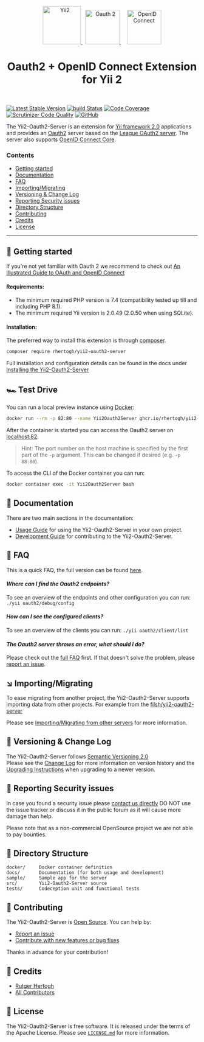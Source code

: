 <p align="center">
    <a href="https://github.com/yiisoft" target="_blank">
        <img src="https://avatars0.githubusercontent.com/u/993323" height="100px" alt="Yii2">
    </a>
    &nbsp;
    <a href="https://oauth.net/2/" target="_blank">
        <img src="https://oauth.net/images/oauth-2-sm.png" height="90px" alt="Oauth 2">
    </a>
    &nbsp;&nbsp;&nbsp;
    <a href="https://openid.net/" target="_blank">
        <img src="https://upload.wikimedia.org/wikipedia/commons/thumb/a/a2/OpenID_logo_2.svg/640px-OpenID_logo_2.svg.png" height="90px" alt="OpenID Connect">
    </a>
    <h1 align="center">Oauth2 + OpenID Connect Extension for Yii 2</h1>
    <br>
</p>

[![Latest Stable Version](https://img.shields.io/packagist/v/rhertogh/yii2-oauth2-server.svg)](https://packagist.org/packages/rhertogh/yii2-oauth2-server)
[![build Status](https://github.com/rhertogh/yii2-oauth2-server/actions/workflows/build.yml/badge.svg)](https://github.com/rhertogh/yii2-oauth2-server/actions/workflows/build.yml)
[![Code Coverage](https://scrutinizer-ci.com/g/rhertogh/yii2-oauth2-server/badges/coverage.png?b=master)](https://scrutinizer-ci.com/g/rhertogh/yii2-oauth2-server/?branch=master)
[![Scrutinizer Code Quality](https://scrutinizer-ci.com/g/rhertogh/yii2-oauth2-server/badges/quality-score.png?b=master)](https://scrutinizer-ci.com/g/rhertogh/yii2-oauth2-server/?branch=master)
[![GitHub](https://img.shields.io/github/license/rhertogh/yii2-oauth2-server?color=brightgreen)](https://github.com/rhertogh/yii2-oauth2-server/blob/master/LICENSE.md)

The Yii2-Oauth2-Server is an extension for [Yii framework 2.0](http://www.yiiframework.com) applications and provides 
an [Oauth2](https://oauth.net/2/) server based on the [League OAuth2 server](https://github.com/thephpleague/oauth2-server).
The server also supports [OpenID Connect Core](https://openid.net/specs/openid-connect-core-1_0.html).


### Contents

- [Getting started](#-getting-started)
- [Documentation](#-documentation)
- [FAQ](#-faq)
- [Importing/Migrating](#-importingmigrating)
- [Versioning & Change Log](#-versioning--change-log)
- [Reporting Security issues](#-reporting-security-issues)
- [Directory Structure](#-directory-structure)
- [Contributing](#-contributing)
- [Credits](#-credits)
- [License](#-license)

---

🐣 Getting started
------------------
If you're not yet familiar with Oauth 2 we recommend to check out
[An Illustrated Guide to OAuth and OpenID Connect](https://developer.okta.com/blog/2019/10/21/illustrated-guide-to-oauth-and-oidc)

#### Requirements:
* The minimum required PHP version is 7.4 (compatibility tested up till and including PHP 8.1).
* The minimum required Yii version is 2.0.49 (2.0.50 when using SQLite).

#### Installation:
The preferred way to install this extension is through [composer](https://getcomposer.org/download/).
```bash
composer require rhertogh/yii2-oauth2-server
```

Full installation and configuration details can be found in the docs under
[Installing the Yii2-Oauth2-Server](docs/guide/start-installation.md)

🏎️ Test Drive
----------
You can run a local preview instance using [Docker](https://docker.com/):
```bash
docker run --rm -p 82:80 --name Yii2Oauth2Server ghcr.io/rhertogh/yii2-oauth2-server:master
```
After the container is started you can access the Oauth2 server on [localhost:82](http://localhost:82).
> Hint: The port number on the host machine is specified by the first part of the `-p` argument.
> This can be changed if desired (e.g. `-p 88:80`).

To access the CLI of the Docker container you can run:
```bash
docker container exec -it Yii2Oauth2Server bash
```

📖 Documentation
----------------
There are two main sections in the documentation:
* [Usage Guide](docs/guide/README.md) for using the Yii2-Oauth2-Server in your own project.
* [Development Guide](docs/internals/README.md) for contributing to the Yii2-Oauth2-Server.


🔮 FAQ
------
This is a quick FAQ, the full version can be found [here](docs/guide/faq.md).

#### *Where can I find the Oauth2 endpoints?*  
To see an overview of the endpoints and other configuration you can run: `./yii oauth2/debug/config`

#### *How can I see the configured clients?*  
To see an overview of the clients you can run: `./yii oauth2/client/list`

#### *The Oauth2 server throws an error, what should I do?*  
Please check out the [full FAQ](docs/guide/faq.md#error-messages) first.
If that doesn't solve the problem, please [report an issue](docs/internals/report-an-issue.md).


↘️ Importing/Migrating
----------------------
To ease migrating from another project, the Yii2-Oauth2-Server supports importing data from other projects.
For example from the [filsh/yii2-oauth2-server](https://github.com/filsh/yii2-oauth2-server)

Please see [Importing/Migrating from other servers](docs/guide/importing-migrating.md) for more information.


📜 Versioning & Change Log
--------------------------
The Yii2-Oauth2-Server follows [Semantic Versioning 2.0](https://semver.org/spec/v2.0.0.html)  
Please see the [Change Log](CHANGELOG.md) for more information on version history
and the [Upgrading Instructions](UPGRADE.md) when upgrading to a newer version.


🔎 Reporting Security issues
----------------------------
In case you found a security issue please [contact us directly](
https://forms.gle/8aEGxmN51Hvb7oLJ7)
DO NOT use the issue tracker or discuss it in the public forum as it will cause more damage than help.

Please note that as a non-commercial OpenSource project we are not able to pay bounties.

📂 Directory Structure
----------------------
```
docker/     Docker container definition
docs/       Documentation (for both usage and development)
sample/     Sample app for the server
src/        Yii2-Oauth2-Server source
tests/      Codeception unit and functional tests
```


🚀 Contributing
---------------
The Yii2-Oauth2-Server is [Open Source](LICENSE.md). You can help by:

- [Report an issue](docs/internals/report-an-issue.md)
- [Contribute with new features or bug fixes](docs/internals/pull-request-qa.md)

Thanks in advance for your contribution!


🎉 Credits
----------
- [Rutger Hertogh](https://github.com/rhertogh)
- [All Contributors](https://github.com/rhertogh/yii2-oauth2-server/graphs/contributors)


📗 License
----------
The Yii2-Oauth2-Server is free software. It is released under the terms of the Apache License.
Please see [`LICENSE.md`](LICENSE.md) for more information.
